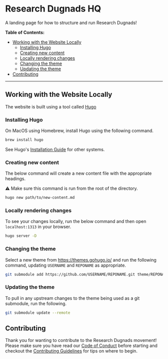 # Research Dugnads HQ

A landing page for how to structure and run Research Dugnads!

**Table of Contents:**

- [Working with the Website Locally](#working-with-the-website-locally)
  - [Installing Hugo](#installing-hugo)
  - [Creating new content](#creating-new-content)
  - [Locally rendering changes](#locally-rendering-changes)
  - [Changing the theme](#changing-the-theme)
  - [Updating the theme](#updating-the-theme)
- [Contributing](#contributing)

---

## Working with the Website Locally

The website is built using a tool called [Hugo](https://gohugo.io/)

### Installing Hugo

On MacOS using Homebrew, install Hugo using the following command.

```bash
brew install hugo
```

See Hugo's [Installation Guide](https://gohugo.io/getting-started/installing/) for other systems.

### Creating new content

The below command will create a new content file with the appropriate headings.

:warning: Make sure this command is run from the root of the directory.

```bash
hugo new path/to/new-content.md
```

### Locally rendering changes

To see your changes locally, run the below command and then open `localhost:1313` in your browser.

```bash
hugo server -D
```

### Changing the theme

Select a new theme from https://themes.gohugo.io/ and run the following command, updating `USERNAME` and `REPONAME` as appropriate.

```bash
git submodule add https://github.com/USERNAME/REPONAME.git theme/REPONAME
```

### Updating the theme

To pull in any upstream changes to the theme being used as a git submodule, run the following.

```bash
git submodule update --remote
```

## Contributing

Thank you for wanting to contribute to the Research Dugnads movement!
Please make sure you have read our [Code of Conduct](CODE_OF_CONDUCT.md) before starting and checkout the [Contributing Guidelines](CONTRIBUTING.md) for tips on where to begin.
